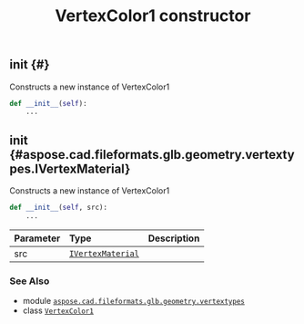 ﻿---
title: VertexColor1 constructor
second_title: Aspose.CAD for Python via .NET API References
description: 
type: docs
weight: 10
url: /python-net/aspose.cad.fileformats.glb.geometry.vertextypes/vertexcolor1/__init__/
is_root: false
---

## __init__ {#}

Constructs a new instance of VertexColor1



```python
def __init__(self):
    ...
```




## __init__ {#aspose.cad.fileformats.glb.geometry.vertextypes.IVertexMaterial}

Constructs a new instance of VertexColor1



```python
def __init__(self, src):
    ...
```


| Parameter | Type | Description |
| :- | :- | :- |
| src | [`IVertexMaterial`](/cad/python-net/aspose.cad.fileformats.glb.geometry.vertextypes/ivertexmaterial) |  |



### See Also
* module [`aspose.cad.fileformats.glb.geometry.vertextypes`](../../)
* class [`VertexColor1`](/cad/python-net/aspose.cad.fileformats.glb.geometry.vertextypes/vertexcolor1)
